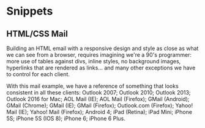 # Snippets

## HTML/CSS Mail

Building an HTML email with a responsive design and style as close as what we can see from a browser, requires imagining we're a 90's programmer: more use of tables 
against divs, inline styles, no background images, hyperlinks that are rendered as links... and many other exceptions we have to control for each client.

With this mail example, we have a reference of something that looks consistent in all these clients: Outlook 2007; Outlook 2010; Outlook 2013; Outlook 2016 for Mac; AOL Mail (IE); AOL Mail (Firefox); GMail (Android); GMail (Chrome); GMail (IE); GMail (Firefox); Outlook.com (Firefox); Yahoo! Mail (IE); Yahoo! Mail (Firefox); Android 4; iPad (Retina); iPad Mini; iPhone 5S; iPhone 5S (IOS 8); iPhone 6; iPhone 6 Plus.
